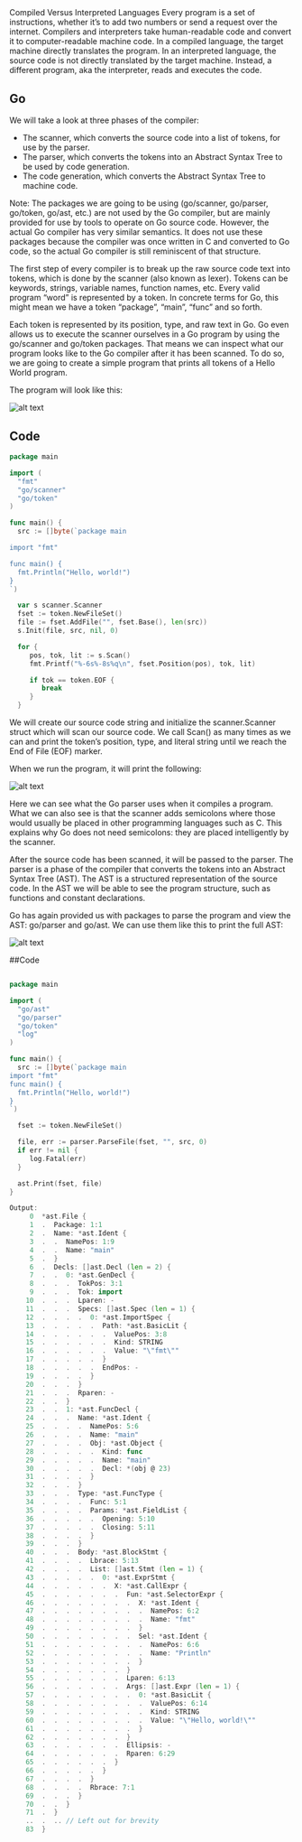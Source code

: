 ## 
Compiled Versus Interpreted Languages
Every program is a set of instructions, whether it’s to add two numbers or send a request over the internet. Compilers and interpreters take human-readable code and convert it to computer-readable machine code. In a compiled language, the target machine directly translates the program. In an interpreted language, the source code is not directly translated by the target machine. Instead, a different program, aka the interpreter, reads and executes the code.

## Go
We will take a look at three phases of the compiler:

* The scanner, which converts the source code into a list of tokens, for use by the parser.
* The parser, which converts the tokens into an Abstract Syntax Tree to be used by code generation.
* The code generation, which converts the Abstract Syntax Tree to machine code.

Note: The packages we are going to be using (go/scanner, go/parser, go/token, go/ast, etc.) are not used by the Go compiler, but are mainly provided for use by tools to operate on Go source code. However, the actual Go compiler has very similar semantics. It does not use these packages because the compiler was once written in C and converted to Go code, so the actual Go compiler is still reminiscent of that structure.

The first step of every compiler is to break up the raw source code text into tokens, which is done by the scanner (also known as lexer). Tokens can be keywords, strings, variable names, function names, etc. Every valid program “word” is represented by a token. In concrete terms for Go, this might mean we have a token “package”, “main”, “func” and so forth.

Each token is represented by its position, type, and raw text in Go. Go even allows us to execute the scanner ourselves in a Go program by using the go/scanner and go/token packages. That means we can inspect what our program looks like to the Go compiler after it has been scanned. To do so, we are going to create a simple program that prints all tokens of a Hello World program.

The program will look like this:


![alt text](https://github.com/ArmineKhachatryanDev/Go/blob/master/howGoCompilesDownToMachineCode/scanner.png)

## Code
```go
package main

import (
  "fmt"
  "go/scanner"
  "go/token"
)

func main() {
  src := []byte(`package main

import "fmt"

func main() {
  fmt.Println("Hello, world!")
}
`)

  var s scanner.Scanner
  fset := token.NewFileSet()
  file := fset.AddFile("", fset.Base(), len(src))
  s.Init(file, src, nil, 0)

  for {
     pos, tok, lit := s.Scan()
     fmt.Printf("%-6s%-8s%q\n", fset.Position(pos), tok, lit)

     if tok == token.EOF {
        break
     }
  }
```

  We will create our source code string and initialize the scanner.Scanner struct which will scan our source code. We call Scan() as many times as we can and print the token’s position, type, and literal string until we reach the End of File (EOF) marker.


  When we run the program, it will print the following:

  ![alt text](https://github.com/ArmineKhachatryanDev/Go/blob/master/howGoCompilesDownToMachineCode/scannerResult.png)



Here we can see what the Go parser uses when it compiles a program. What we can also see is that the scanner adds semicolons where those would usually be placed in other programming languages such as C. This explains why Go does not need semicolons: they are placed intelligently by the scanner.

After the source code has been scanned, it will be passed to the parser. The parser is a phase of the compiler that converts the tokens into an Abstract Syntax Tree (AST). The AST is a structured representation of the source code. In the AST we will be able to see the program structure, such as functions and constant declarations.

Go has again provided us with packages to parse the program and view the AST: go/parser and go/ast. We can use them like this to print the full AST:

![alt text](https://github.com/ArmineKhachatryanDev/Go/blob/master/howGoCompilesDownToMachineCode/Parser.png)

##Code
```go

package main

import (
  "go/ast"
  "go/parser"
  "go/token"
  "log"
)

func main() {
  src := []byte(`package main
import "fmt"
func main() {
  fmt.Println("Hello, world!")
}
`)

  fset := token.NewFileSet()

  file, err := parser.ParseFile(fset, "", src, 0)
  if err != nil {
     log.Fatal(err)
  }

  ast.Print(fset, file)
}

Output:
     0  *ast.File {
     1  .  Package: 1:1
     2  .  Name: *ast.Ident {
     3  .  .  NamePos: 1:9
     4  .  .  Name: "main"
     5  .  }
     6  .  Decls: []ast.Decl (len = 2) {
     7  .  .  0: *ast.GenDecl {
     8  .  .  .  TokPos: 3:1
     9  .  .  .  Tok: import
    10  .  .  .  Lparen: -
    11  .  .  .  Specs: []ast.Spec (len = 1) {
    12  .  .  .  .  0: *ast.ImportSpec {
    13  .  .  .  .  .  Path: *ast.BasicLit {
    14  .  .  .  .  .  .  ValuePos: 3:8
    15  .  .  .  .  .  .  Kind: STRING
    16  .  .  .  .  .  .  Value: "\"fmt\""
    17  .  .  .  .  .  }
    18  .  .  .  .  .  EndPos: -
    19  .  .  .  .  }
    20  .  .  .  }
    21  .  .  .  Rparen: -
    22  .  .  }
    23  .  .  1: *ast.FuncDecl {
    24  .  .  .  Name: *ast.Ident {
    25  .  .  .  .  NamePos: 5:6
    26  .  .  .  .  Name: "main"
    27  .  .  .  .  Obj: *ast.Object {
    28  .  .  .  .  .  Kind: func
    29  .  .  .  .  .  Name: "main"
    30  .  .  .  .  .  Decl: *(obj @ 23)
    31  .  .  .  .  }
    32  .  .  .  }
    33  .  .  .  Type: *ast.FuncType {
    34  .  .  .  .  Func: 5:1
    35  .  .  .  .  Params: *ast.FieldList {
    36  .  .  .  .  .  Opening: 5:10
    37  .  .  .  .  .  Closing: 5:11
    38  .  .  .  .  }
    39  .  .  .  }
    40  .  .  .  Body: *ast.BlockStmt {
    41  .  .  .  .  Lbrace: 5:13
    42  .  .  .  .  List: []ast.Stmt (len = 1) {
    43  .  .  .  .  .  0: *ast.ExprStmt {
    44  .  .  .  .  .  .  X: *ast.CallExpr {
    45  .  .  .  .  .  .  .  Fun: *ast.SelectorExpr {
    46  .  .  .  .  .  .  .  .  X: *ast.Ident {
    47  .  .  .  .  .  .  .  .  .  NamePos: 6:2
    48  .  .  .  .  .  .  .  .  .  Name: "fmt"
    49  .  .  .  .  .  .  .  .  }
    50  .  .  .  .  .  .  .  .  Sel: *ast.Ident {
    51  .  .  .  .  .  .  .  .  .  NamePos: 6:6
    52  .  .  .  .  .  .  .  .  .  Name: "Println"
    53  .  .  .  .  .  .  .  .  }
    54  .  .  .  .  .  .  .  }
    55  .  .  .  .  .  .  .  Lparen: 6:13
    56  .  .  .  .  .  .  .  Args: []ast.Expr (len = 1) {
    57  .  .  .  .  .  .  .  .  0: *ast.BasicLit {
    58  .  .  .  .  .  .  .  .  .  ValuePos: 6:14
    59  .  .  .  .  .  .  .  .  .  Kind: STRING
    60  .  .  .  .  .  .  .  .  .  Value: "\"Hello, world!\""
    61  .  .  .  .  .  .  .  .  }
    62  .  .  .  .  .  .  .  }
    63  .  .  .  .  .  .  .  Ellipsis: -
    64  .  .  .  .  .  .  .  Rparen: 6:29
    65  .  .  .  .  .  .  }
    66  .  .  .  .  .  }
    67  .  .  .  .  }
    68  .  .  .  .  Rbrace: 7:1
    69  .  .  .  }
    70  .  .  }
    71  .  }
    ..  .  .. // Left out for brevity
    83  }
